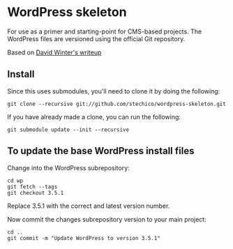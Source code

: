 # WordPress skeleton
For use as a primer and starting-point for CMS-based projects. The WordPress files are versioned using the official Git repository.

Based on [David Winter's writeup](http://davidwinter.me/articles/2012/04/09/install-and-manage-wordpress-with-git/)


## Install

Since this uses submodules, you'll need to clone it by doing the following:

	git clone --recursive git://github.com/stechico/wordpress-skeleton.git

If you have already made a clone, you can run the following:

	git submodule update --init --recursive



## To update the base WordPress install files

Change into the WordPress subrepository:

	cd wp
	git fetch --tags
	git checkout 3.5.1


Replace 3.5.1 with the correct and latest version number.

Now commit the changes subrepository version to your main project:

	cd ..
	git commit -m "Update WordPress to version 3.5.1"
